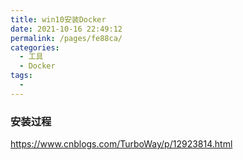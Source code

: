 ```yaml
---
title: win10安装Docker
date: 2021-10-16 22:49:12
permalink: /pages/fe88ca/
categories:
  - 工具
  - Docker
tags:
  - 
---
```


### 安装过程
<https://www.cnblogs.com/TurboWay/p/12923814.html>
